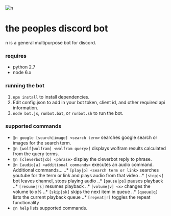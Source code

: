 ![n](http://i.imgur.com/8BbeHz1.png "n")
# the peoples discord bot

n is a general multipurpose bot for discord.

### requires
- python 2.7
- node 6.x

### running the bot
1. `npm install` to install dependencies.
2. Edit config.json to add in your bot token, client id, and other required api information.
3. `node bot.js`, `runbot.bat`, or `runbot.sh` to run the bot.


### supported commands
- `@n google [search|image] <search term>` searches google search or images for the search term.
- `@n [wolf|wolfram] <wolfram query>]` displays wolfram results calculated from the query terms.
- `@n [cleverbot|cb] <phrase>` display the cleverbot reply to phrase.
- `@n [audio|a] <additional commands>` executes an audio command. Additional commands...
..* `[play|p] <search term or link>` searches youtube for the term or link and plays audio from that video
..* `[stop|s]` bot leaves channel, stops playing audio
..* `[pause|ps]` pauses playback
..* `[resume|rs]` resumes playback
..* `[volume|v] <x>` changes the volume to x%
..* `[skip|sk]` skips the next item in queue
..* `[queue|q]` lists the current playback queue
..* `[repeat|r]` toggles the repeat functionality
- `@n help` lists supported commands.
